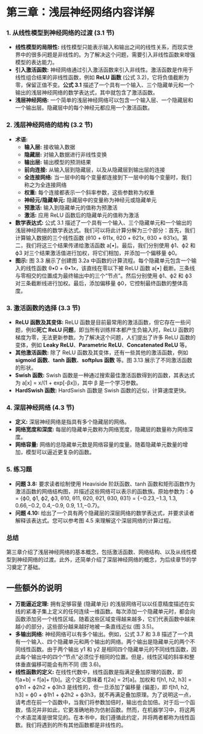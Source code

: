 # 第三章：浅层神经网络内容详解

### 1. 从线性模型到神经网络的过渡 (3.1 节)

- **线性模型的局限性:** 线性模型只能表示输入和输出之间的线性关系，而现实世界中的很多问题是非线性的。为了解决这个问题，需要引入非线性函数来增强模型的表达能力。
- **引入激活函数:** 神经网络通过引入激活函数来引入非线性。激活函数是作用于线性组合结果的非线性函数，例如 **ReLU 函数** (公式 3.2)，它将负值截断为零，保留正值不变。**公式 3.1** 描述了一个具有一个输入、三个隐藏单元和一个输出的浅层神经网络的数学表达式，其中就包含了激活函数。
- **浅层神经网络:** 一个简单的浅层神经网络可以包含一个输入层、一个隐藏层和一个输出层。隐藏层中的每个神经元都应用一个激活函数。

### 2. 浅层神经网络的结构 (3.2 节)

- **术语:** 
  - **输入层:** 接收输入数据
  - **隐藏层:** 对输入数据进行非线性变换
  - **输出层:** 输出模型的预测结果
  - **前向连接:** 从输入层到隐藏层，以及从隐藏层到输出层的连接
  - **全连接网络:** 当一层中的每个变量都连接到下一层中的每个变量时，我们称之为全连接网络
  - **权重:** 每个连接都表示一个斜率参数，这些参数称为权重
  - **神经元/隐藏单元:** 隐藏层中的变量称为神经元或隐藏单元
  - **预激活:** 输入到隐藏单元的值称为预激活
  - **激活:** 应用 ReLU 函数后的隐藏单元的值称为激活
- **数学表达式:** 公式 3.1 描述了一个具有一个输入、三个隐藏单元和一个输出的浅层神经网络的数学表达式。我们可以将此计算分解为三个部分：首先，我们计算输入数据的三个线性函数 (θ10 + θ11x, θ20 + θ21x, θ30 + θ31x)。第二，我们将这三个结果传递给激活函数 a[•]。最后，我们分别使用 ϕ1、ϕ2 和 ϕ3 对三个结果激活值进行加权，将它们相加，并添加一个偏移量 ϕ0。
- **图示:** 图 3.3 展示了创建图 3.2a 中函数的计算流程。每个隐藏单元包含一个输入的线性函数 θ•0 + θ•1x，该直线在零以下被 ReLU 函数 a[•] 截断。三条线与零相交的位置成为最终输出中的三个“节点”。然后分别使用 ϕ1、ϕ2 和 ϕ3 对三条截断线进行加权。最后，添加偏移量 ϕ0，它控制最终函数的整体高度。

### 3. 激活函数的选择 (3.3 节)

- **ReLU 函数及其变体:** ReLU 函数是目前最常用的激活函数，但它存在一些问题，例如**死亡 ReLU 问题**，即当所有训练样本都产生负输入时，ReLU 函数的梯度为零，无法更新参数。为了解决这个问题，人们提出了许多 ReLU 函数的变体，例如 **Leaky ReLU**、**Parametric ReLU**、**Concatenated ReLU** 等。 
- **其他激活函数:** 除了 ReLU 函数及其变体，还有一些其他的激活函数，例如 **sigmoid 函数**、**tanh 函数**、**softplus 函数** 等。图 3.13 展示了不同激活函数的形状。
- **Swish 函数:** Swish 函数是一种通过搜索最佳激活函数得到的函数，其表达式为 a[x] = x/(1 + exp[-βx])，其中 β 是一个学习参数。
- **HardSwish 函数:** HardSwish 函数是 Swish 函数的近似，计算速度更快。

### 4. 深层神经网络 (4.3 节)

- **定义:** 深层神经网络是指具有多个隐藏层的网络。
- **网络宽度和深度:** 每层的隐藏单元数称为网络宽度，隐藏层的数量称为网络深度。
- **网络容量:** 网络的总隐藏单元数是网络容量的度量。随着隐藏单元数量的增加，模型可以逼近更复杂的函数。

### 5. 练习题

- **问题 3.8:** 要求读者绘制使用 Heaviside 阶跃函数、tanh 函数和矩形函数作为激活函数的网络结构图，并描述这些网络可以表示的函数族。原始参数为：ϕ = {ϕ0, ϕ1, ϕ2, ϕ3, θ10, θ11, θ20, θ21, θ30, θ31} = {−0.23,−1.3, 1.3, 0.66,−0.2, 0.4,−0.9, 0.9, 1.1,−0.7}。
- **问题 4.10:** 给出了一个具有两个隐藏层的深层网络的数学表达式，并要求读者解释该表达式。您可以参考图 4.5 来理解这个深层网络的计算过程。

### 总结

第三章介绍了浅层神经网络的基本概念，包括激活函数、网络结构、以及从线性模型到神经网络的过渡。此外，还简单介绍了深层神经网络的概念，为后续章节的学习奠定了基础。

## 一些额外的说明

- **万能逼近定理:** 拥有足够容量 (隐藏单元) 的浅层网络可以以任意精度描述在实线的紧凑子集上定义的任何连续一维函数。每次添加一个隐藏单元时，都会向函数添加另一个线性区域。随着这些区域变得越来越多，它们代表函数中越来越小的部分，这些部分越来越好地被一条直线近似 (图 3.5)。
- **多输出网络:** 神经网络可以有多个输出。例如，公式 3.7 和 3.8 描述了一个具有一个输入、四个隐藏单元和两个输出的网络。两个输出是隐藏单元的两个不同线性函数。由于两个输出 y1 和 y2 是相同四个隐藏单元的不同线性函数，因此每个输出中的四个“节点”必须位于相同的位置。但是，线性区域的斜率和整体垂直偏移可能会有所不同 (图 3.6)。 
- **线性函数的定义:** 在线性代数中，线性函数是指满足叠加原理的函数，即 f[a+b] = f[a]+ f[b]。这个定义意味着 f[2a] = 2f[a]。加权和 f[h1, h2, h3] = ϕ1h1 + ϕ2h2 + ϕ3h3 是线性的，但一旦添加了偏移量 (偏差)，即 f[h1, h2, h3] = ϕ0 + ϕ1h1 + ϕ2h2 + ϕ3h3，就不再满足叠加原理。为了说明这一点，请考虑在前一个函数中，当我们将参数加倍时，输出也会加倍。对于后一个函数，情况并非如此，它更准确地称为仿射函数。然而，在机器学习中，将这两个术语混淆是很常见的。在本书中，我们遵循此约定，并将两者都称为线性函数。我们将遇到的所有其他函数都是非线性的。
